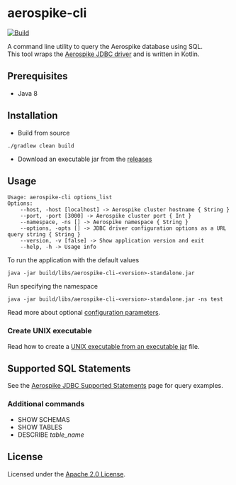 # aerospike-cli
[![Build](https://github.com/reugn/aerospike-cli/actions/workflows/build.yml/badge.svg)](https://github.com/reugn/aerospike-cli/actions/workflows/build.yml)

A command line utility to query the Aerospike database using SQL.  
This tool wraps the [Aerospike JDBC driver](https://github.com/aerospike/aerospike-jdbc) and is written in Kotlin.

## Prerequisites
* Java 8

## Installation
* Build from source
```
./gradlew clean build
```
* Download an executable jar from the [releases](https://github.com/reugn/aerospike-cli/releases)

## Usage
```
Usage: aerospike-cli options_list
Options: 
    --host, -host [localhost] -> Aerospike cluster hostname { String }
    --port, -port [3000] -> Aerospike cluster port { Int }
    --namespace, -ns [] -> Aerospike namespace { String }
    --options, -opts [] -> JDBC driver configuration options as a URL query string { String }
    --version, -v [false] -> Show application version and exit 
    --help, -h -> Usage info 
```
To run the application with the default values
```
java -jar build/libs/aerospike-cli-<version>-standalone.jar
```
Run specifying the namespace
```
java -jar build/libs/aerospike-cli-<version>-standalone.jar -ns test
```
Read more about optional [configuration parameters](https://github.com/aerospike/aerospike-jdbc/blob/main/docs/params.md).

### Create UNIX executable
Read how to create a [UNIX executable from an executable jar](https://skife.org/java/unix/2011/06/20/really_executable_jars.html) file.

## Supported SQL Statements
See the [Aerospike JDBC Supported Statements](https://github.com/aerospike/aerospike-jdbc/blob/main/docs/examples.md)
page for query examples.

### Additional commands
* SHOW SCHEMAS
* SHOW TABLES
* DESCRIBE *table_name*

## License
Licensed under the [Apache 2.0 License](./LICENSE).
